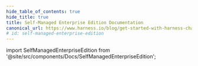 ```yaml
---
hide_table_of_contents: true
hide_title: true
title: Self-Managed Enterprise Edition Documentation
canonical_url: https://www.harness.io/blog/get-started-with-harness-chaos-engineering-free-plan
# id: self-managed-enterprise-edition
---
```


<!-- # Self-Managed Enterprise Edition -->

<!-- Custom component -->

import SelfManagedEnterpriseEdition from '@site/src/components/Docs/SelfManagedEnterpriseEdition';

<SelfManagedEnterpriseEdition />